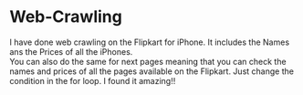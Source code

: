 # Web-Crawling
I have done web crawling on the Flipkart for iPhone.
It includes the Names ans the Prices of all the iPhones.  
You can also do the same for next pages meaning that you can check the names and prices of all the pages available on the Flipkart.
Just change the condition in the for loop.
I found it amazing!!
